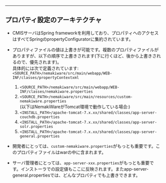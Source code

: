 ---

## プロパティ設定のアーキテクチャ
* CMISサーバはSpring frameworkを利用しており、プロパティへのアクセスはすべてSpringのpropertyConfiguratorに集約されています。
* プロパティファイルの値は上書きが可能です。複数のプロパティファイルがありますが、以下の順序で上書きされます(下に行くほど、後から上書きされるので、優先されます)。  
具体的には次で定義されています: `<SOURCE_PATH>/nemakiware/src/main/webapp/WEB-INF/classes/propertyContextxml`

  1. `<SOURCE_PATH>/nemakiware/src/main/webapp/WEB-INF/classes/nemakiware.properties`
  2. `<SOURCE_PATH>/nemakiware/src/main/resources/custom-nemakiware.properties`  
(以下はNemakiWareがTomcat環境で動作している場合:)
  3. `<INSTALL_PATH>/apache-tomcat-7.x.xx/shared/classes/app-server-couchdb.properties`
  4. `<INSTALL_PATH>/apache-tomcat-7.x.xx/shared/classes/app-server-solr.properties`
  5. `<INSTALL_PATH>/apache-tomcat-7.x.xx/shared/classes/app-server-general.properties`  
  

* 開発者にとっては、`custom-nemakiware.properties`がもっとも重要です。このプロパティファイルはwarの中に含まれます。
* サーバ管理者にとっては、`app-server-xxx.properties`がもっとも重要です。インストーラでの設定値もここに反映されます。またapp-server-general.propertiesでは、どんなプロパティでも上書きできます。